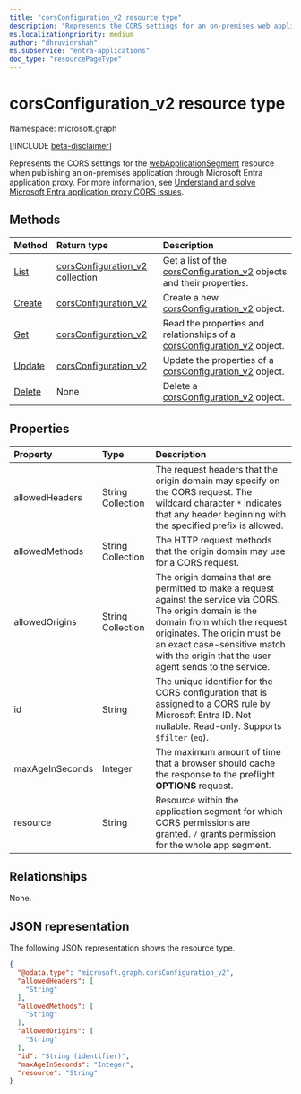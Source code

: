 ```yaml
---
title: "corsConfiguration_v2 resource type"
description: "Represents the CORS settings for an on-premises web application segment published via application proxy."
ms.localizationpriority: medium
author: "dhruvinrshah"
ms.subservice: "entra-applications"
doc_type: "resourcePageType"
---
```


# corsConfiguration_v2 resource type

Namespace: microsoft.graph

[!INCLUDE [beta-disclaimer](../../includes/beta-disclaimer.md)]

Represents the CORS settings for the [webApplicationSegment](webapplicationsegment.md) resource when publishing an on-premises application through Microsoft Entra application proxy. For more information, see [Understand and solve Microsoft Entra application proxy CORS issues](/azure/active-directory/app-proxy/application-proxy-understand-cors-issues).

## Methods
|Method|Return type|Description|
|:---|:---|:---|
|[List](../api/webapplicationsegment-list-corsconfigurations.md)|[corsConfiguration_v2](../resources/corsconfiguration_v2.md) collection|Get a list of the [corsConfiguration_v2](../resources/corsconfiguration_v2.md) objects and their properties.|
|[Create](../api/webapplicationsegment-post-corsconfigurations.md)|[corsConfiguration_v2](../resources/corsconfiguration_v2.md)|Create a new [corsConfiguration_v2](../resources/corsconfiguration_v2.md) object.|
|[Get](../api/corsconfiguration_v2-get.md)|[corsConfiguration_v2](../resources/corsconfiguration_v2.md)|Read the properties and relationships of a [corsConfiguration_v2](../resources/corsconfiguration_v2.md) object.|
|[Update](../api/corsconfiguration_v2-update.md)|[corsConfiguration_v2](../resources/corsconfiguration_v2.md)|Update the properties of a [corsConfiguration_v2](../resources/corsconfiguration_v2.md) object.|
|[Delete](../api/webapplicationsegment-delete-corsconfigurations.md)|None|Delete a [corsConfiguration_v2](../resources/corsconfiguration_v2.md) object.|

## Properties

| Property     | Type        | Description |
|:-------------|:------------|:------------|
|allowedHeaders|String Collection|The request headers that the origin domain may specify on the CORS request. The wildcard character `*` indicates that any header beginning with the specified prefix is allowed.|
|allowedMethods|String Collection|The HTTP request methods that the origin domain may use for a CORS request.|
|allowedOrigins|String Collection|The origin domains that are permitted to make a request against the service via CORS. The origin domain is the domain from which the request originates. The origin must be an exact case-sensitive match with the origin that the user agent sends to the service. |
|id|String|The unique identifier for the CORS configuration that is assigned to a CORS rule by Microsoft Entra ID. Not nullable. Read-only. Supports `$filter` (`eq`).  |
|maxAgeInSeconds|Integer|The maximum amount of time that a browser should cache the response to the preflight **OPTIONS** request.|
|resource|String|Resource within the application segment for which CORS permissions are granted. `/` grants permission for the whole app segment.|

## Relationships

None.

## JSON representation

The following JSON representation shows the resource type.

<!-- {
  "blockType": "resource",
  "optionalProperties": [

  ],
  "@odata.type": "microsoft.graph.corsConfiguration_v2",
  "baseType": null
}-->

```json
{
  "@odata.type": "microsoft.graph.corsConfiguration_v2",
  "allowedHeaders": [
    "String"
  ],
  "allowedMethods": [
    "String"
  ],
  "allowedOrigins": [
    "String"
  ],
  "id": "String (identifier)",
  "maxAgeInSeconds": "Integer",
  "resource": "String"
}
```

<!-- {
  "type": "#page.annotation",
  "description": "corsConfiguration resource",
  "keywords": "",
  "section": "documentation",
  "tocPath": ""
}-->
